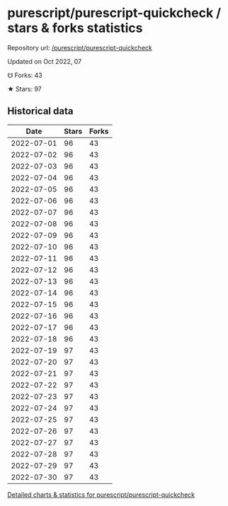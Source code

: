 # purescript/purescript-quickcheck / stars & forks statistics

Repository url: [/purescript/purescript-quickcheck](https://github.com/purescript/purescript-quickcheck)

Updated on Oct 2022, 07

☋ Forks: 43

★ Stars: 97

## Historical data
| Date | Stars | Forks |
|------|-------|-------|
| 2022-07-01 | 96 | 43 | 
| 2022-07-02 | 96 | 43 | 
| 2022-07-03 | 96 | 43 | 
| 2022-07-04 | 96 | 43 | 
| 2022-07-05 | 96 | 43 | 
| 2022-07-06 | 96 | 43 | 
| 2022-07-07 | 96 | 43 | 
| 2022-07-08 | 96 | 43 | 
| 2022-07-09 | 96 | 43 | 
| 2022-07-10 | 96 | 43 | 
| 2022-07-11 | 96 | 43 | 
| 2022-07-12 | 96 | 43 | 
| 2022-07-13 | 96 | 43 | 
| 2022-07-14 | 96 | 43 | 
| 2022-07-15 | 96 | 43 | 
| 2022-07-16 | 96 | 43 | 
| 2022-07-17 | 96 | 43 | 
| 2022-07-18 | 96 | 43 | 
| 2022-07-19 | 97 | 43 | 
| 2022-07-20 | 97 | 43 | 
| 2022-07-21 | 97 | 43 | 
| 2022-07-22 | 97 | 43 | 
| 2022-07-23 | 97 | 43 | 
| 2022-07-24 | 97 | 43 | 
| 2022-07-25 | 97 | 43 | 
| 2022-07-26 | 97 | 43 | 
| 2022-07-27 | 97 | 43 | 
| 2022-07-28 | 97 | 43 | 
| 2022-07-29 | 97 | 43 | 
| 2022-07-30 | 97 | 43 | 


[Detailed charts & statistics for purescript/purescript-quickcheck](https://reviewgithub.com/rep/purescript/purescript-quickcheck)
